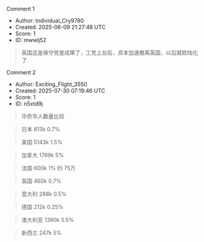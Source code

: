 Comment 1

- Author: Individual_Cry9780
- Created: 2025-06-09 21:27:48 UTC
- Score: 1
- ID: mwwlj52

> 英国这是保守党是成果了，工党上台后，资本加速撤离英国，以后就欧陆化了

Comment 2

- Author: Exciting_Flight_3550
- Created: 2025-07-30 07:19:46 UTC
- Score: 1
- ID: n5xtd9j

> 华侨华人数量比较

> 日本 813k 0.7%

> 美国 5143k 1.5%

> 加拿大 1769k 5%

> 法国 600k 1% 约 75万

> 英国 460k 0.7%

> 意大利 288k 0.5%

> 德国 212k 0.25%

> 澳大利亚 1390k 5.5%

> 新西兰 247k 5%
